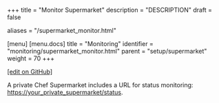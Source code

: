 +++
title = "Monitor Supermarket"
description = "DESCRIPTION"
draft = false

aliases = "/supermarket_monitor.html"

[menu]
  [menu.docs]
    title = "Monitoring"
    identifier = "monitoring/supermarket_monitor.html"
    parent = "setup/supermarket"
    weight = 70
+++    

[\[edit on
GitHub\]](https://github.com/chef/chef-web-docs/blob/master/chef_master/source/supermarket_monitor.rst)

A private Chef Supermarket includes a URL for status monitoring:
<https://your_private_supermarket/status>.
